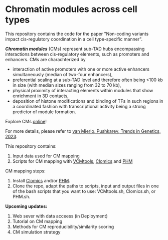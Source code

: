 # Chromatin modules  across cell types
This repository contains the code for the paper "Non-coding variants impact cis-regulatory coordination in a cell type-specific manner".

_**Chromatin modules**_ (CMs) represent sub-TAD hubs encompassing interactions
between cis-regulatory elements, such as promoters and enhancers.
CMs are charachterized by
- interaction of active promoters with one or more active enhancers simultaneously
(median of two-four enhancers),
- preferential scaling at a sub-TAD level and therefore often being <100 kb
in size (with median sizes ranging from 32 to 70 kb),
- physical proximity of interacting elements within modules that show
enrichment in 3D contacts,
- deposition of histone modifications and binding of TFs in such regions
in a coordinated fashion with transcriptional
activity being a strong predictor of module formation.

Explore CMs [online](https://chromo.epfl.ch/)!

For more details, please refer to [van Mierlo, Pushkarev, Trends in Genetics, 2023](https://www.cell.com/trends/genetics/fulltext/S0168-9525(22)00290-6).

This repository contains:
1. Input data used for CM mapping
2. Scripts for CM mapping with [VCMtools](https://doi.org/10.1016/j.cell.2015.08.001), [Clomics](https://www.science.org/doi/10.1126/science.aat8266) and [PHM](https://www.nature.com/articles/s41588-018-0278-6)

CM mapping steps:
1. Install [Clomics](https://github.com/odelaneau/clomics) and/or [PHM](https://github.com/natsuhiko/PHM).
2. Clone the repo, adapt the paths to scripts, input and output files in one of the bash scripts that you want to use: VCMtools.sh, Clomics.sh, or PHM.sh.

**Upcoming updates:**
1. Web sever with data acceess (in Deployment)
2. Tutorial on CM mapping
3. Methods for CM reproducibility/similarity scoring
4. CM simulation strategy
 
